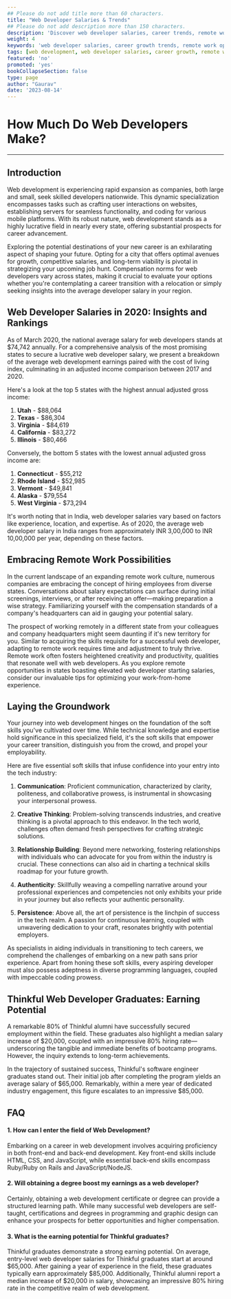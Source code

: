 ```yaml
---
## Please do not add title more than 60 characters.
title: "Web Developer Salaries & Trends"
## Please do not add description more than 150 characters.
description: 'Discover web developer salaries, career trends, remote work insights, and valuable soft skills for success. Insights from Thinkful graduates.'
weight: 4
keywords: 'web developer salaries, career growth trends, remote work opportunities, Thinkful graduates, soft skills for developers, web development industry, coding proficiency, programming languages'
tags: [web development, web developer salaries, career growth, remote work opportunities, Thinkful graduates, soft skills, programming languages, coding proficiency]
featured: 'no'
promoted: 'yes'
bookCollapseSection: false
type: page
author: "Gaurav"
date: '2023-08-14'
---
```



# How Much Do Web Developers Make?
---
## Introduction

Web development is experiencing rapid expansion as companies, both large and small, seek skilled developers nationwide. This dynamic specialization encompasses tasks such as crafting user interactions on websites, establishing servers for seamless functionality, and coding for various mobile platforms. With its robust nature, web development stands as a highly lucrative field in nearly every state, offering substantial prospects for career advancement.

Exploring the potential destinations of your new career is an exhilarating aspect of shaping your future. Opting for a city that offers optimal avenues for growth, competitive salaries, and long-term viability is pivotal in strategizing your upcoming job hunt. Compensation norms for web developers vary across states, making it crucial to evaluate your options whether you're contemplating a career transition with a relocation or simply seeking insights into the average developer salary in your region.

## **Web Developer Salaries in 2020: Insights and Rankings**

As of March 2020, the national average salary for web developers stands at $74,742 annually. For a comprehensive analysis of the most promising states to secure a lucrative web developer salary, we present a breakdown of the average web development earnings paired with the cost of living index, culminating in an adjusted income comparison between 2017 and 2020.

Here's a look at the top 5 states with the highest annual adjusted gross income:

1. **Utah** - $88,064
2. **Texas** - $86,304
3. **Virginia** - $84,619
4. **California** - $83,272
5. **Illinois** - $80,466

Conversely, the bottom 5 states with the lowest annual adjusted gross income are:

1. **Connecticut** - $55,212
2. **Rhode Island** - $52,985
3. **Vermont** - $49,841
4. **Alaska** - $79,554
5. **West Virginia** - $73,294

It's worth noting that in India, web developer salaries vary based on factors like experience, location, and expertise. As of 2020, the average web developer salary in India ranges from approximately INR 3,00,000 to INR 10,00,000 per year, depending on these factors.

## Embracing Remote Work Possibilities

In the current landscape of an expanding remote work culture, numerous companies are embracing the concept of hiring employees from diverse states. Conversations about salary expectations can surface during initial screenings, interviews, or after receiving an offer—making preparation a wise strategy. Familiarizing yourself with the compensation standards of a company's headquarters can aid in gauging your potential salary.

The prospect of working remotely in a different state from your colleagues and company headquarters might seem daunting if it's new territory for you. Similar to acquiring the skills requisite for a successful web developer, adapting to remote work requires time and adjustment to truly thrive. Remote work often fosters heightened creativity and productivity, qualities that resonate well with web developers. As you explore remote opportunities in states boasting elevated web developer starting salaries, consider our invaluable tips for optimizing your work-from-home experience.

## Laying the Groundwork

Your journey into web development hinges on the foundation of the soft skills you've cultivated over time. While technical knowledge and expertise hold significance in this specialized field, it's the soft skills that empower your career transition, distinguish you from the crowd, and propel your employability.

Here are five essential soft skills that infuse confidence into your entry into the tech industry:

1. **Communication**: Proficient communication, characterized by clarity, politeness, and collaborative prowess, is instrumental in showcasing your interpersonal prowess.

2. **Creative Thinking**: Problem-solving transcends industries, and creative thinking is a pivotal approach to this endeavor. In the tech world, challenges often demand fresh perspectives for crafting strategic solutions.

3. **Relationship Building**: Beyond mere networking, fostering relationships with individuals who can advocate for you from within the industry is crucial. These connections can also aid in charting a technical skills roadmap for your future growth.

4. **Authenticity**: Skillfully weaving a compelling narrative around your professional experiences and competencies not only exhibits your pride in your journey but also reflects your authentic personality.

5. **Persistence**: Above all, the art of persistence is the linchpin of success in the tech realm. A passion for continuous learning, coupled with unwavering dedication to your craft, resonates brightly with potential employers.

As specialists in aiding individuals in transitioning to tech careers, we comprehend the challenges of embarking on a new path sans prior experience. Apart from honing these soft skills, every aspiring developer must also possess adeptness in diverse programming languages, coupled with impeccable coding prowess.


## Thinkful Web Developer Graduates: Earning Potential

A remarkable 80% of Thinkful alumni have successfully secured employment within the field. These graduates also highlight a median salary increase of $20,000, coupled with an impressive 80% hiring rate—underscoring the tangible and immediate benefits of bootcamp programs. However, the inquiry extends to long-term achievements. 

In the trajectory of sustained success, Thinkful's software engineer graduates stand out. Their initial job after completing the program yields an average salary of $65,000. Remarkably, within a mere year of dedicated industry engagement, this figure escalates to an impressive $85,000.


## FAQ 

#### 1. How can I enter the field of Web Development?
Embarking on a career in web development involves acquiring proficiency in both front-end and back-end development. Key front-end skills include HTML, CSS, and JavaScript, while essential back-end skills encompass Ruby/Ruby on Rails and JavaScript/NodeJS.

#### 2. Will obtaining a degree boost my earnings as a web developer?
Certainly, obtaining a web development certificate or degree can provide a structured learning path. While many successful web developers are self-taught, certifications and degrees in programming and graphic design can enhance your prospects for better opportunities and higher compensation.

#### 3. What is the earning potential for Thinkful graduates?
Thinkful graduates demonstrate a strong earning potential. On average, entry-level web developer salaries for Thinkful graduates start at around $65,000. After gaining a year of experience in the field, these graduates typically earn approximately $85,000. Additionally, Thinkful alumni report a median increase of $20,000 in salary, showcasing an impressive 80% hiring rate in the competitive realm of web development.
